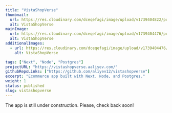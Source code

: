 ```yaml
---
title: "VistaShopVerse"
thumbnail:
  url: https://res.cloudinary.com/dceqefagi/image/upload/v1739404822/portfolio/vista_shop_verse_800x450_grkkwi.jpg
  alt: VistaShopVerse
mainImage:
  url: https://res.cloudinary.com/dceqefagi/image/upload/v1739404476/portfolio/vista_shop_verse_1600x900_zi8hpm.jpg
  alt: VistaShopVerse
additionalImages:
  - url: https://res.cloudinary.com/dceqefagi/image/upload/v1739404476/portfolio/vista_shop_verse_1600x900_zi8hpm.jpg
    alt: VistaShopVerse

tags: ["Next", "Node", "Postgres"]
projectURL: "https://vistashopverse.aaliyev.com/"
githubRepoLinks: ["https://github.com/aliyev12/vistashopverse"]
excerpt: "Ecommerce app built with Next, Node, and Postgres."
weight: 1
status: published
slug: vistashopverse
---
```


The app is still under construction. Please, check back soon!
